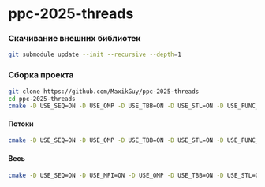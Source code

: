 # ppc-2025-threads

### Скачивание внешних библиотек
```bash
git submodule update --init --recursive --depth=1
```

### Сборка проекта

```bash
git clone https://github.com/MaxikGuy/ppc-2025-threads
cd ppc-2025-threads
cmake -D USE_SEQ=ON -D USE_OMP -D USE_TBB=ON -D USE_STL=ON -D USE_FUNC_TESTS=ON -D USE_PERF_TESTS=ON -D USE_CPPCHECK=ON -S ../ppc-2024-autumn -B sln -D CMAKE_BUILD_TYPE=Release
```

#### Потоки
```bash
cmake -D USE_SEQ=ON -D USE_OMP -D USE_TBB=ON -D USE_STL=ON -D USE_FUNC_TESTS=ON -D USE_PERF_TESTS=ON -D USE_CPPCHECK=ON -S ppc-2024-autumn -B ppc_build -D CMAKE_BUILD_TYPE=Release
```

#### Весь
```bash
cmake -D USE_SEQ=ON -D USE_MPI=ON -D USE_OMP -D USE_TBB=ON -D USE_STL=ON -D USE_FUNC_TESTS=ON -D USE_PERF_TESTS=ON -D USE_CPPCHECK=ON -S ppc-2024-autumn -B ppc_build -D CMAKE_BUILD_TYPE=Release
```